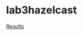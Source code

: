 # lab3hazelcast
[Results](https://docs.google.com/document/d/1TjZH3OxEz9AAJ51dz5Z2S3eq6kx6bSGzctVvL6Lh2kI/edit?usp=sharing)
